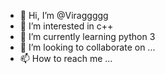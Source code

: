 - 👋 Hi, I’m @Viraggggg
- 👀 I’m interested in c++
- 🌱 I’m currently learning python 3
- 💞️ I’m looking to collaborate on ...
- 📫 How to reach me ...

<!---
Viraggggg/Viraggggg is a ✨ special ✨ repository because its `README.md` (this file) appears on your GitHub profile.
You can click the Preview link to take a look at your changes.
--->
